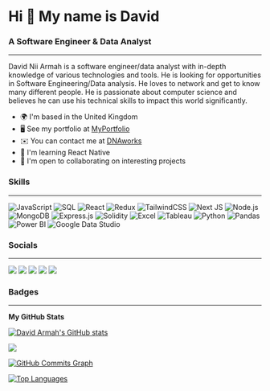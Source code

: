 Hi 👋 My name is David
=========================

### A Software Engineer & Data Analyst 
-------------------

David Nii Armah is a software engineer/data analyst with in-depth knowledge of various technologies and tools. He is looking for opportunities in Software Engineering/Data analysis. He loves to network and get to know many different people. He is passionate about computer science and believes he can use his technical skills to impact this world significantly.

- 🌍  I'm based in the United Kingdom
- 🖥️  See my portfolio at [MyPortfolio](https://davidarmah.vercel.app/)
- ✉️  You can contact me at [DNAworks](https://t.me/davearm991)
- 🧠  I'm learning React Native
- 🤝  I'm open to collaborating on interesting projects

### Skills
-------------------

![JavaScript](https://img.shields.io/badge/JavaScript-323330?style=for-the-badge&logo=javascript&logoColor=F7DF1E)
![SQL](https://img.shields.io/badge/SQL-025E8C?style=for-the-badge&logo=amazon-rds&logoColor=white)
![React](https://img.shields.io/badge/React-20232A?style=for-the-badge&logo=react&logoColor=61DAFB)
![Redux](https://img.shields.io/badge/Redux-764ABC?style=for-the-badge&logo=redux&logoColor=white)
![TailwindCSS](https://img.shields.io/badge/TailwindCSS-38B2AC?style=for-the-badge&logo=tailwind-css&logoColor=white)
![Next JS](https://img.shields.io/badge/Next.js-000000?style=for-the-badge&logo=next-dot-js&logoColor=white)
![Node.js](https://img.shields.io/badge/Node.js-339933?style=for-the-badge&logo=nodedotjs&logoColor=white)
![MongoDB](https://img.shields.io/badge/MongoDB-47A248?style=for-the-badge&logo=mongodb&logoColor=white)
![Express.js](https://img.shields.io/badge/Express.js-000000?style=for-the-badge&logo=express&logoColor=white)
![Solidity](https://img.shields.io/badge/Solidity-363636?style=for-the-badge&logo=solidity&logoColor=white)
![Excel](https://img.shields.io/badge/Excel-217346?style=for-the-badge&logo=microsoft-excel&logoColor=white)
![Tableau](https://img.shields.io/badge/Tableau-E97627?style=for-the-badge&logo=tableau&logoColor=white)
![Python](https://img.shields.io/badge/Python-3776AB?style=for-the-badge&logo=python&logoColor=white)
![Pandas](https://img.shields.io/badge/Pandas-150458?style=for-the-badge&logo=pandas&logoColor=white)
![Power BI](https://img.shields.io/badge/Power_BI-F2C811?style=for-the-badge&logo=power-bi&logoColor=black)
![Google Data Studio](https://img.shields.io/badge/Google_Data_Studio-4285F4?style=for-the-badge&logo=google&logoColor=white)

### Socials
-------------------

<p align="left">
<a href="https://web.facebook.com/davidarmah992" target="_blank" rel="noreferrer"><img src="https://img.shields.io/badge/Facebook-1877F2?style=for-the-badge&logo=facebook&logoColor=white" /></a>
<a href="https://github.com/Retr0981" target="_blank" rel="noreferrer"><img src="https://img.shields.io/badge/GitHub-100000?style=for-the-badge&logo=github&logoColor=white" /></a>
<a href="https://www.instagram.com/davidarmah992/" target="_blank" rel="noreferrer"><img src="https://img.shields.io/badge/Instagram-E4405F?style=for-the-badge&logo=instagram&logoColor=white" /></a>
<a href="https://www.linkedin.com/in/dna991/" target="_blank" rel="noreferrer"><img src="https://img.shields.io/badge/LinkedIn-0A66C2?style=for-the-badge&logo=linkedin&logoColor=white" /></a>
<a href="https://twitter.com/dave_arm991" target="_blank" rel="noreferrer"><img src="https://img.shields.io/badge/Twitter-1DA1F2?style=for-the-badge&logo=twitter&logoColor=white" /></a>
</p>

### Badges
-------------------

<b>My GitHub Stats</b>

<p align="left">
<a href="http://www.github.com/Retr0981"><img src="https://github-readme-stats.vercel.app/api?username=Retr0981&show_icons=true&hide=&count_private=true&title_color=0891b2&text_color=ffffff&icon_color=0891b2&bg_color=0D1117&hide_border=true&show_icons=true" alt="David Armah's GitHub stats" /></a>
</p>

<p align="left">
<a href="http://www.github.com/Retr0981"><img src="https://github-readme-streak-stats.herokuapp.com/?user=Retr0981&stroke=ffffff&background=0D1117&ring=0891b2&fire=0891b2&currStreakNum=ffffff&currStreakLabel=0891b2&sideNums=ffffff&sideLabels=ffffff&dates=ffffff&hide_border=true" /></a>
</p>

<p align="left">
<a href="http://www.github.com/Retr0981"><img src="https://github-readme-activity-graph.cyclic.app/graph?username=Retr0981&bg_color=0D1117&color=ffffff&line=0891b2&point=ffffff&area_color=0D1117&area=true&hide_border=true&custom_title=GitHub%20Commits%20Graph" alt="GitHub Commits Graph" /></a>
</p>

<p align="left">
<a href="https://github.com/Retr0981"><img src="https://github-readme-stats.vercel.app/api/top-langs/?username=Retr0981&langs_count=10&title_color=0891b2&text_color=ffffff&icon_color=0891b2&bg_color=0D1117&hide_border=true&locale=en&custom_title=Top%20Languages" alt="Top Languages" /></a>
</p>
